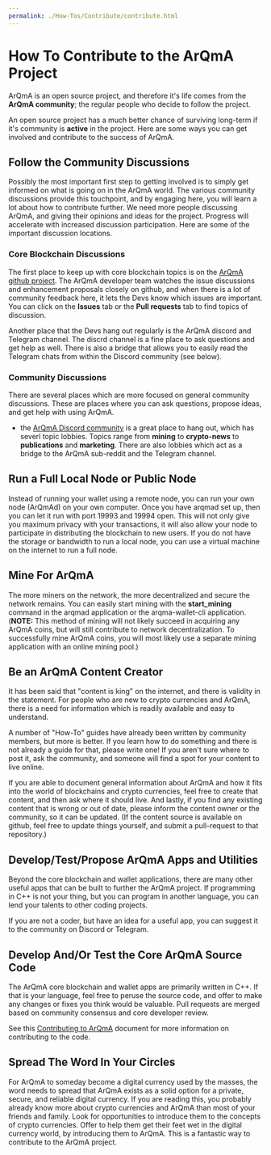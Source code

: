 ```yaml
---
permalink: ./How-Tos/Contribute/contribute.html
---
```


<h1>How To Contribute to the ArQmA Project</h1>

<p>ArQmA is an open source project, and therefore it's life comes from the <b>ArQmA community</b>; the regular people who decide to follow the project.</p>

<p>An open source project has a much better chance of surviving long-term if it's community is <b>active</b> in the project. Here are some ways you can get involved and contribute to the success of ArQmA.</p>

<h2>Follow the Community Discussions</h2>
<p>Possibly the most important first step to getting involved is to simply get informed on what is going on in the ArQmA world. The various community discussions provide this touchpoint, and by engaging here, you will learn a lot about how to contribute further. We need more people discussing ArQmA, and giving their opinions and ideas for the project.  Progress will accelerate with increased discussion participation. Here are some of the important discussion locations.</p>

<a name="core"></a>
<h3>Core Blockchain Discussions</h3>
<p>The first place to keep up with core blockchain topics is on the <a href="https://github.com/ArQmAix/ArQmA">ArQmA github project</a>. The ArQmA developer team watches the issue discussions and enhancement proposals closely on github, and when there is a lot of community feedback here, it lets the Devs know which issues are important. You can click on the <b>Issues</b> tab or the <b>Pull requests</b> tab to find topics of discussion.</p>
<p>Another place that the Devs hang out regularly is the ArQmA discord and Telegram channel. The discrd channel is a fine place to ask questions and get help as well. There is also a bridge that allows you to easily read the Telegram chats from within the Discord community (see below).</p>

<a name="community_discussions"></a>
<h3>Community Discussions</h3>
<p>There are several places which are more focused on general community discussions. These are places where you can ask questions, propose ideas, and get help with using ArQmA.

* the <a href="https://discord.gg/s9BQpJT">ArQmA Discord community</a> is a great place to hang out, which has severl topic lobbies. Topics range from <b>mining</b> to <b>crypto-news</b> to <b>publications</b> and <b>marketing</b>. There are also lobbies which act as a bridge to the ArQmA sub-reddit and the Telegram channel.</p>

<a name="node"></a>
<h2>Run a Full Local Node or Public Node</h2>
<p>Instead of running your wallet using a remote node, you can run your own node (ArQmAd) on your own computer.  Once you have arqmad set up, then you can let it run with port 19993 and 19994 open. This will not only give you maximum privacy with your transactions, it will also allow your node to participate in distributing the blockchain to new users. If you do not have the storage or bandwidth to run a local node, you can use a virtual machine on the internet to run a full node. </p>
<a name="mine"></a>
<h2>Mine For ArQmA</h2>
<p>The more miners on the network, the more decentralized and secure the network remains. You can easily start mining with the <b>start_mining</b> command in the arqmad application or the arqma-wallet-cli application. (<b>NOTE:</b> This method of mining will not likely succeed in acquiring any ArQmA coins, but will still contribute to network decentralization. To successfully mine ArQmA coins, you will most likely use a separate mining application with an online mining pool.)</p>

<a name="content"></a>
<h2>Be an ArQmA Content Creator</h2>
<p>It has been said that "content is king" on the internet, and there is validity in the statement. For people who are new to crypto currencies and ArQmA, there is a need for information which is readily available and easy to understand.</p>
<p>A number of "How-To" guides have already been written by community members, but more is better. If you learn how to do something and there is not already a guide for that, please write one! If you aren't sure where to post it, ask the community, and someone will find a spot for your content to live online.</p>
<p>If you are able to document general information about ArQmA and how it fits into the world of blockchains and crypto currencies, feel free to create that content, and then ask where it should live.  And lastly, if you find any existing content that is wrong or out of date, please inform the content owner or the community, so it can be updated. (If the content source is available on github, feel free to update things yourself, and submit a pull-request to that repository.)</p>

<a name="test"></a>
<h2>Develop/Test/Propose ArQmA Apps and Utilities</h2>
<p>Beyond the core blockchain and wallet applications, there are many other useful apps that can be built to further the ArQmA project. If programming in C++ is not your thing, but you can program in another language, you can lend your talents to other coding projects.</p>

<p>If you are not a coder, but have an idea for a useful app, you can suggest it to the community on Discord or Telegram.</p>

<h2>Develop And/Or Test the Core ArQmA Source Code</h2>
<p>The ArQmA core blockchain and wallet apps are primarily written in C++.  If that is your language, feel free to peruse the source code, and offer to make any changes or fixes you think would be valuable. Pull requests are merged based on community consensus and core developer review.</p>
<p>See this <a href="https://github.com/arqma/arqma/blob/master/CONTRIBUTING.md.TODO">Contributing to ArQmA</a> document for more information on contributing to the code.</p>

<a name="word"></a>
<h2>Spread The Word In Your Circles</h2>
<p>For ArQmA to someday become a digital currency used by the masses, the word needs to spread that ArQmA exists as a solid option for a private, secure, and reliable digital currency. If you are reading this, you probably already know more about crypto currencies and ArQmA than most of your friends and family. Look for opportunities to introduce them to the concepts of crypto currencies.  Offer to help them get their feet wet in the digital currency world, by introducing them to ArQmA.  This is a fantastic way to contribute to the ArQmA project.</p></section>
